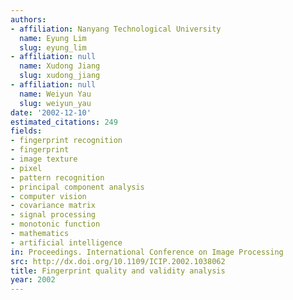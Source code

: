 ```yaml
---
authors:
- affiliation: Nanyang Technological University
  name: Eyung Lim
  slug: eyung_lim
- affiliation: null
  name: Xudong Jiang
  slug: xudong_jiang
- affiliation: null
  name: Weiyun Yau
  slug: weiyun_yau
date: '2002-12-10'
estimated_citations: 249
fields:
- fingerprint recognition
- fingerprint
- image texture
- pixel
- pattern recognition
- principal component analysis
- computer vision
- covariance matrix
- signal processing
- monotonic function
- mathematics
- artificial intelligence
in: Proceedings. International Conference on Image Processing
src: http://dx.doi.org/10.1109/ICIP.2002.1038062
title: Fingerprint quality and validity analysis
year: 2002
---
```

